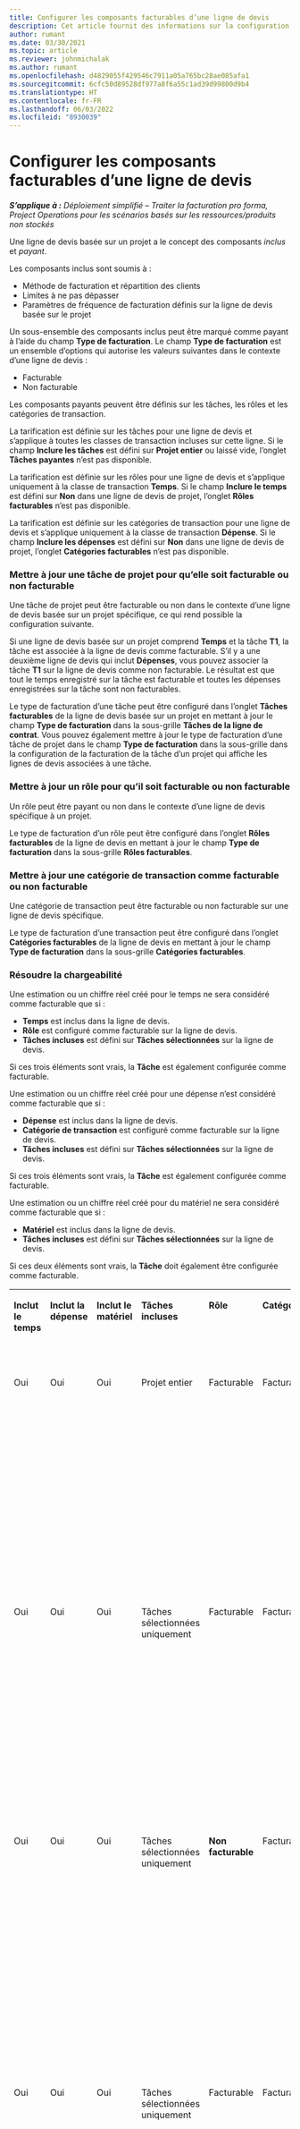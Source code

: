```yaml
---
title: Configurer les composants facturables d’une ligne de devis
description: Cet article fournit des informations sur la configuration des composants facturables et non facturables sur une ligne de devis basée sur un projet.
author: rumant
ms.date: 03/30/2021
ms.topic: article
ms.reviewer: johnmichalak
ms.author: rumant
ms.openlocfilehash: d4829055f429546c7911a05a765bc28ae085afa1
ms.sourcegitcommit: 6cfc50d89528df977a8f6a55c1ad39d99800d9b4
ms.translationtype: HT
ms.contentlocale: fr-FR
ms.lasthandoff: 06/03/2022
ms.locfileid: "8930039"
---
```

# <a name="configure-the-chargeable-components-of-a-quote-line"></a>Configurer les composants facturables d’une ligne de devis 

_**S’applique à :** Déploiement simplifié – Traiter la facturation pro forma, Project Operations pour les scénarios basés sur les ressources/produits non stockés_

Une ligne de devis basée sur un projet a le concept des composants *inclus* et *payant*.

Les composants inclus sont soumis à :

  - Méthode de facturation et répartition des clients
  - Limites à ne pas dépasser 
  - Paramètres de fréquence de facturation définis sur la ligne de devis basée sur le projet

Un sous-ensemble des composants inclus peut être marqué comme payant à l’aide du champ **Type de facturation**. Le champ **Type de facturation** est un ensemble d’options qui autorise les valeurs suivantes dans le contexte d’une ligne de devis :

  - Facturable
  - Non facturable

Les composants payants peuvent être définis sur les tâches, les rôles et les catégories de transaction.

La tarification est définie sur les tâches pour une ligne de devis et s’applique à toutes les classes de transaction incluses sur cette ligne. Si le champ **Inclure les tâches** est défini sur **Projet entier** ou laissé vide, l’onglet **Tâches payantes** n’est pas disponible.

La tarification est définie sur les rôles pour une ligne de devis et s’applique uniquement à la classe de transaction **Temps**. Si le champ **Inclure le temps** est défini sur **Non** dans une ligne de devis de projet, l’onglet **Rôles facturables** n’est pas disponible.

La tarification est définie sur les catégories de transaction pour une ligne de devis et s’applique uniquement à la classe de transaction **Dépense**. Si le champ **Inclure les dépenses** est défini sur **Non** dans une ligne de devis de projet, l’onglet **Catégories facturables** n’est pas disponible.

### <a name="update-a-project-task-to-be-chargeable-or-non-chargeable"></a>Mettre à jour une tâche de projet pour qu’elle soit facturable ou non facturable

Une tâche de projet peut être facturable ou non dans le contexte d’une ligne de devis basée sur un projet spécifique, ce qui rend possible la configuration suivante.

Si une ligne de devis basée sur un projet comprend **Temps** et la tâche **T1**, la tâche est associée à la ligne de devis comme facturable. S’il y a une deuxième ligne de devis qui inclut **Dépenses**, vous pouvez associer la tâche **T1** sur la ligne de devis comme non facturable. Le résultat est que tout le temps enregistré sur la tâche est facturable et toutes les dépenses enregistrées sur la tâche sont non facturables.

Le type de facturation d’une tâche peut être configuré dans l’onglet **Tâches facturables** de la ligne de devis basée sur un projet en mettant à jour le champ **Type de facturation** dans la sous-grille **Tâches de la ligne de contrat**. Vous pouvez également mettre à jour le type de facturation d’une tâche de projet dans le champ **Type de facturation** dans la sous-grille dans la configuration de la facturation de la tâche d’un projet qui affiche les lignes de devis associées à une tâche.

### <a name="update-a-role-to-be-chargeable-or-non-chargeable"></a>Mettre à jour un rôle pour qu’il soit facturable ou non facturable

Un rôle peut être payant ou non dans le contexte d’une ligne de devis spécifique à un projet.

Le type de facturation d’un rôle peut être configuré dans l’onglet **Rôles facturables** de la ligne de devis en mettant à jour le champ **Type de facturation** dans la sous-grille **Rôles facturables**.

### <a name="update-a-transaction-category-to-be-chargeable-or-non-chargeable"></a>Mettre à jour une catégorie de transaction comme facturable ou non facturable

Une catégorie de transaction peut être facturable ou non facturable sur une ligne de devis spécifique.

Le type de facturation d’une transaction peut être configuré dans l’onglet **Catégories facturables** de la ligne de devis en mettant à jour le champ **Type de facturation** dans la sous-grille **Catégories facturables**.

### <a name="resolve-chargeability"></a>Résoudre la chargeabilité
Une estimation ou un chiffre réel créé pour le temps ne sera considéré comme facturable que si :

   - **Temps** est inclus dans la ligne de devis.
   - **Rôle** est configuré comme facturable sur la ligne de devis.
   - **Tâches incluses** est défini sur **Tâches sélectionnées** sur la ligne de devis. 

Si ces trois éléments sont vrais, la **Tâche** est également configurée comme facturable. 

Une estimation ou un chiffre réel créé pour une dépense n’est considéré comme facturable que si : 

   - **Dépense** est inclus dans la ligne de devis.
   - **Catégorie de transaction** est configuré comme facturable sur la ligne de devis.
   - **Tâches incluses** est défini sur **Tâches sélectionnées** sur la ligne de devis.

Si ces trois éléments sont vrais, la **Tâche** est également configurée comme facturable. 

Une estimation ou un chiffre réel créé pour du matériel ne sera considéré comme facturable que si :

   - **Matériel** est inclus dans la ligne de devis.
   - **Tâches incluses** est défini sur **Tâches sélectionnées** sur la ligne de devis.

Si ces deux éléments sont vrais, la **Tâche** doit également être configurée comme facturable. 


<table border="0" cellspacing="0" cellpadding="0">
    <tbody>
        <tr>
            <td width="70" valign="top">
                <p>
                    <strong>Inclut le temps</strong>
                </p>
            </td>
            <td width="78" valign="top">
                <p>
                    <strong>Inclut la dépense</strong>
                    <strong></strong>
                </p>
            </td>
            <td width="63" valign="top">
                <p>
                    <strong>Inclut le matériel</strong>
                    <strong></strong>
                </p>
            </td>
            <td width="75" valign="top">
                <p>
                    <strong>Tâches incluses</strong>
                    <strong></strong>
                </p>
            </td>
            <td width="65" valign="top">
                <p>
                    <strong>Rôle</strong>
                    <strong></strong>
                </p>
            </td>
            <td width="70" valign="top">
                <p>
                    <strong>Catégorie</strong>
                    <strong></strong>
                </p>
            </td>
            <td width="65" valign="top">
                <p>
                    <strong>Tâche</strong>
                    <strong></strong>
                </p>
            </td>
            <td width="350" valign="top">
                <p>
                    <strong>Impact sur le fait que l’élément soit facturable</strong>
                </p>
            </td>
        </tr>
        <tr>
            <td width="70" valign="top">
                <p>
Oui </p>
            </td>
            <td width="78" valign="top">
                <p>
Oui </p>
            </td>
            <td width="63" valign="top">
                <p>
Oui </p>
            </td>
            <td width="75" valign="top">
                <p>
Projet entier </p>
            </td>
            <td width="65" valign="top">
                <p>
Facturable </p>
            </td>
            <td width="70" valign="top">
                <p>
Facturable </p>
            </td>
            <td width="65" valign="top">
                <p>
Ne peut pas être défini </p>
            </td>
            <td width="350" valign="top">
                <p>
Facturation à l’heure actuelle : Facturable </p>
                <p>
Type de facturation sur les dépenses réelles : facturable </p>
                <p>
Type de facturation à partir du chiffre réel de matériel : Facturable </p>
            </td>
        </tr>
        <tr>
            <td width="70" valign="top">
                <p>
Oui </p>
            </td>
            <td width="78" valign="top">
                <p>
Oui </p>
            </td>
            <td width="63" valign="top">
                <p>
Oui </p>
            </td>
            <td width="75" valign="top">
                <p>
Tâches sélectionnées uniquement </p>
            </td>
            <td width="65" valign="top">
                <p>
Facturable </p>
            </td>
            <td width="70" valign="top">
                <p>
Facturable </p>
            </td>
            <td width="65" valign="top">
                <p>
Facturable </p>
            </td>
            <td width="350" valign="top">
                <p>
Facturation à l’heure actuelle : Facturable </p>
                <p>
Type de facturation sur les dépenses réelles : facturable </p>
                <p>
Type de facturation à partir du chiffre réel de matériel : Facturable </p>
            </td>
        </tr>
        <tr>
            <td width="70" valign="top">
                <p>
Oui </p>
            </td>
            <td width="78" valign="top">
                <p>
Oui </p>
            </td>
            <td width="63" valign="top">
                <p>
Oui </p>
            </td>
            <td width="75" valign="top">
                <p>
Tâches sélectionnées uniquement </p>
            </td>
            <td width="65" valign="top">
                <p>
                    <strong>Non facturable</strong>
                </p>
            </td>
            <td width="70" valign="top">
                <p>
Facturable </p>
            </td>
            <td width="65" valign="top">
                <p>
Facturable </p>
            </td>
            <td width="350" valign="top">
                <p>
Facturation à partir du chiffre réel de temps : <strong>Non facturable</strong>
                </p>
                <p>
Type de facturation sur les dépenses réelles : facturable </p>
                <p>
Type de facturation à partir du chiffre réel de matériel : Facturable </p>
            </td>
        </tr>
        <tr>
            <td width="70" valign="top">
                <p>
Oui </p>
            </td>
            <td width="78" valign="top">
                <p>
Oui </p>
            </td>
            <td width="63" valign="top">
                <p>
Oui </p>
            </td>
            <td width="75" valign="top">
                <p>
Tâches sélectionnées uniquement </p>
            </td>
            <td width="65" valign="top">
                <p>
Facturable </p>
            </td>
            <td width="70" valign="top">
                <p>
Facturable </p>
            </td>
            <td width="65" valign="top">
                <p>
                    <strong>Non facturable</strong>
                </p>
            </td>
            <td width="350" valign="top">
                <p>
Facturation à partir du chiffre réel de temps : <strong>Non facturable</strong>
                </p>
                <p>
Type de facturation à partir du chiffre réel de dépenses : <strong>Non facturable</strong>
                </p>
                <p>
Type de facturation à partir du chiffre réel de matériel : <strong>Non facturable</strong>
                </p>
            </td>
        </tr>
        <tr>
            <td width="70" valign="top">
                <p>
Oui </p>
            </td>
            <td width="78" valign="top">
                <p>
Oui </p>
            </td>
            <td width="63" valign="top">
                <p>
Oui </p>
            </td>
            <td width="75" valign="top">
                <p>
Tâches sélectionnées uniquement </p>
            </td>
            <td width="65" valign="top">
                <p>
                    <strong>Non facturable</strong>
                </p>
            </td>
            <td width="70" valign="top">
                <p>
Facturable </p>
            </td>
            <td width="65" valign="top">
                <p>
                    <strong>Non facturable</strong>
                </p>
            </td>
            <td width="350" valign="top">
                <p>
Facturation à partir du chiffre réel de temps : <strong>Non facturable</strong>
                </p>
                <p>
Type de facturation à partir du chiffre réel de dépenses : <strong>Non facturable</strong>
                </p>
                <p>
Type de facturation à partir du chiffre réel de matériel : <strong>Non facturable</strong>
                </p>
            </td>
        </tr>
        <tr>
            <td width="70" valign="top">
                <p>
Oui </p>
            </td>
            <td width="78" valign="top">
                <p>
Oui </p>
            </td>
            <td width="63" valign="top">
                <p>
Oui </p>
            </td>
            <td width="75" valign="top">
                <p>
Tâches sélectionnées uniquement </p>
            </td>
            <td width="65" valign="top">
                <p>
                    <strong>Non facturable</strong>
                </p>
            </td>
            <td width="70" valign="top">
                <p>
                    <strong>Non facturable</strong>
                </p>
            </td>
            <td width="65" valign="top">
                <p>
Facturable </p>
            </td>
            <td width="350" valign="top">
                <p>
Facturation à partir du chiffre réel de temps : <strong>Non facturable</strong>
                </p>
                <p>
Type de facturation à partir du chiffre réel de dépenses : <strong>Non facturable</strong>
                </p>
                <p>
Type de facturation à partir du chiffre réel de matériel : Facturable </p>
            </td>
        </tr>
        <tr>
            <td width="70" valign="top">
                <p>
                    <strong>No</strong>
                </p>
            </td>
            <td width="78" valign="top">
                <p>
Oui </p>
            </td>
            <td width="63" valign="top">
                <p>
Oui </p>
            </td>
            <td width="75" valign="top">
                <p>
Projet entier </p>
            </td>
            <td width="65" valign="top">
                <p>
Ne peut pas être défini </p>
            </td>
            <td width="70" valign="top">
                <p>
                    <strong>Facturable</strong>
                </p>
            </td>
            <td width="65" valign="top">
                <p>
Ne peut pas être défini </p>
            </td>
            <td width="350" valign="top">
                <p>
Facturation à partir du chiffre réel de temps : <strong>Non disponible</strong>
                </p>
                <p>
Type de facturation sur les dépenses réelles : facturable </p>
                <p>
Type de facturation à partir du chiffre réel de matériel : Facturable </p>
            </td>
        </tr>
        <tr>
            <td width="70" valign="top">
                <p>
                    <strong>No</strong>
                </p>
            </td>
            <td width="78" valign="top">
                <p>
Oui </p>
            </td>
            <td width="63" valign="top">
                <p>
Oui </p>
            </td>
            <td width="75" valign="top">
                <p>
Projet entier </p>
            </td>
            <td width="65" valign="top">
                <p>
Ne peut pas être défini </p>
            </td>
            <td width="70" valign="top">
                <p>
                    <strong>Non facturable</strong>
                </p>
            </td>
            <td width="65" valign="top">
                <p>
Ne peut pas être défini </p>
            </td>
            <td width="350" valign="top">
                <p>
Facturation à partir du chiffre réel de temps : <strong>Non disponible</strong>
                </p>
                <p>
Type de facturation à partir du chiffre réel de dépenses : <strong>Non facturable</strong>
                </p>
                <p>
Type de facturation à partir du chiffre réel de matériel : Facturable </p>
            </td>
        </tr>
        <tr>
            <td width="70" valign="top">
                <p>
Oui </p>
            </td>
            <td width="78" valign="top">
                <p>
                    <strong>No</strong>
                </p>
            </td>
            <td width="63" valign="top">
                <p>
Oui </p>
            </td>
            <td width="75" valign="top">
                <p>
Projet entier </p>
            </td>
            <td width="65" valign="top">
                <p>
Facturable </p>
            </td>
            <td width="70" valign="top">
                <p>
Ne peut pas être défini </p>
            </td>
            <td width="65" valign="top">
                <p>
Ne peut pas être défini </p>
            </td>
            <td width="350" valign="top">
                <p>
Facturation à l’heure actuelle : Facturable </p>
                <p>
Type de facturation à partir du chiffre réel de dépenses : <strong>Non disponible</strong>
                </p>
                <p>
Type de facturation à partir du chiffre réel de matériel : Facturable </p>
            </td>
        </tr>
        <tr>
            <td width="70" valign="top">
                <p>
Oui </p>
            </td>
            <td width="78" valign="top">
                <p>
                    <strong>No</strong>
                </p>
            </td>
            <td width="63" valign="top">
                <p>
Oui </p>
            </td>
            <td width="75" valign="top">
                <p>
Projet entier </p>
            </td>
            <td width="65" valign="top">
                <p>
                    <strong>Non facturable</strong>
                </p>
            </td>
            <td width="70" valign="top">
                <p>
Ne peut pas être défini </p>
            </td>
            <td width="65" valign="top">
                <p>
Ne peut pas être défini </p>
            </td>
            <td width="350" valign="top">
                <p>
Facturation à partir du chiffre réel de temps : <strong>Non facturable</strong>
                </p>
                <p>
Type de facturation à partir du chiffre réel de dépenses : <strong>Non disponible</strong>
                </p>
                <p>
Type de facturation à partir du chiffre réel de matériel : Facturable </p>
            </td>
        </tr>
        <tr>
            <td width="70" valign="top">
                <p>
Oui </p>
            </td>
            <td width="78" valign="top">
                <p>
Oui </p>
            </td>
            <td width="63" valign="top">
                <p>
                    <strong>No</strong>
                </p>
            </td>
            <td width="75" valign="top">
                <p>
Projet entier </p>
            </td>
            <td width="65" valign="top">
                <p>
Facturable </p>
            </td>
            <td width="70" valign="top">
                <p>
Facturable </p>
            </td>
            <td width="65" valign="top">
                <p>
Ne peut pas être défini </p>
            </td>
            <td width="350" valign="top">
                <p>
Facturation à l’heure actuelle : Facturable </p>
                <p>
Type de facturation sur les dépenses réelles : facturable </p>
                <p>
Type de facturation à partir du chiffre réel de matériel : <strong>Non disponible</strong>
                </p>
            </td>
        </tr>
        <tr>
            <td width="70" valign="top">
                <p>
Oui </p>
            </td>
            <td width="78" valign="top">
                <p>
Oui </p>
            </td>
            <td width="63" valign="top">
                <p>
                    <strong>No</strong>
                </p>
            </td>
            <td width="75" valign="top">
                <p>
Projet entier </p>
            </td>
            <td width="65" valign="top">
                <p>
                    <strong>Non facturable</strong>
                </p>
            </td>
            <td width="70" valign="top">
                <p>
                    <strong>Non facturable</strong>
                </p>
            </td>
            <td width="65" valign="top">
                <p>
Ne peut pas être défini </p>
            </td>
            <td width="350" valign="top">
                <p>
Facturation à partir du chiffre réel de temps : <strong>Non facturable</strong>
                </p>
                <p>
Type de facturation à partir du chiffre réel de dépenses : <strong>Non facturable</strong>
                </p>
                <p>
Type de facturation à partir du chiffre réel de matériel : <strong>Non disponible</strong>
                </p>
            </td>
        </tr>
    </tbody>
</table>



[!INCLUDE[footer-include](../../includes/footer-banner.md)]
